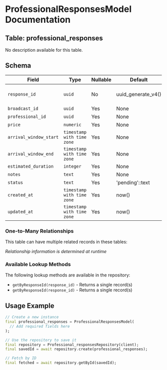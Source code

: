 # ProfessionalResponsesModel Documentation

## Table: professional_responses

No description available for this table.

## Schema

| Field | Type | Nullable | Default | Constraints |
|-------|------|----------|---------|-------------|
| `response_id` | `uuid` | No | uuid_generate_v4() | Primary Key, Not Null |
| `broadcast_id` | `uuid` | Yes | None | - |
| `professional_id` | `uuid` | Yes | None | - |
| `price` | `numeric` | Yes | None | - |
| `arrival_window_start` | `timestamp with time zone` | Yes | None | - |
| `arrival_window_end` | `timestamp with time zone` | Yes | None | - |
| `estimated_duration` | `integer` | Yes | None | - |
| `notes` | `text` | Yes | None | - |
| `status` | `text` | Yes | 'pending'::text | - |
| `created_at` | `timestamp with time zone` | Yes | now() | - |
| `updated_at` | `timestamp with time zone` | Yes | now() | - |

### One-to-Many Relationships

This table can have multiple related records in these tables:

*Relationship information is determined at runtime*


### Available Lookup Methods

The following lookup methods are available in the repository:

- `getByResponseId(response_id)` - Returns a single record(s)
- `getByResponseId(response_id)` - Returns a single record(s)


## Usage Example

```dart
// Create a new instance
final professional_responses = ProfessionalResponsesModel(
  // Add required fields here
);

// Use the repository to save it
final repository = Professional_responsesRepository(client);
final savedId = await repository.create(professional_responses);

// Fetch by ID
final fetched = await repository.getById(savedId);
```
